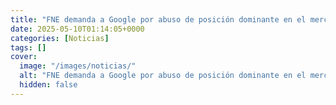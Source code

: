 ```yaml
---
title: "FNE demanda a Google por abuso de posición dominante en el mercado de las aplicaciones"
date: 2025-05-10T01:14:05+0000
categories: [Noticias]
tags: []
cover:
  image: "/images/noticias/"
  alt: "FNE demanda a Google por abuso de posición dominante en el mercado de las aplicaciones"
  hidden: false
---
```



